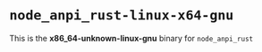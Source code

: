 # `node_anpi_rust-linux-x64-gnu`

This is the **x86_64-unknown-linux-gnu** binary for `node_anpi_rust`
